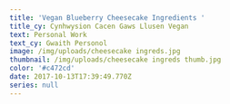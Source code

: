 ```yaml
---
title: 'Vegan Blueberry Cheesecake Ingredients '
title_cy: Cynhwysion Cacen Gaws Llusen Vegan
text: Personal Work
text_cy: Gwaith Personol
image: /img/uploads/cheesecake ingreds.jpg
thumbnail: /img/uploads/cheesecake ingreds thumb.jpg
color: '#c472cd'
date: 2017-10-13T17:39:49.770Z
series: null
---
```



